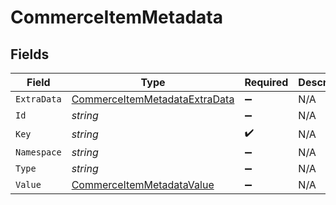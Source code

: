 # CommerceItemMetadata


## Fields

| Field                                                                                     | Type                                                                                      | Required                                                                                  | Description                                                                               |
| ----------------------------------------------------------------------------------------- | ----------------------------------------------------------------------------------------- | ----------------------------------------------------------------------------------------- | ----------------------------------------------------------------------------------------- |
| `ExtraData`                                                                               | [CommerceItemMetadataExtraData](../../Models/Components/CommerceItemMetadataExtraData.md) | :heavy_minus_sign:                                                                        | N/A                                                                                       |
| `Id`                                                                                      | *string*                                                                                  | :heavy_minus_sign:                                                                        | N/A                                                                                       |
| `Key`                                                                                     | *string*                                                                                  | :heavy_check_mark:                                                                        | N/A                                                                                       |
| `Namespace`                                                                               | *string*                                                                                  | :heavy_minus_sign:                                                                        | N/A                                                                                       |
| `Type`                                                                                    | *string*                                                                                  | :heavy_minus_sign:                                                                        | N/A                                                                                       |
| `Value`                                                                                   | [CommerceItemMetadataValue](../../Models/Components/CommerceItemMetadataValue.md)         | :heavy_minus_sign:                                                                        | N/A                                                                                       |
